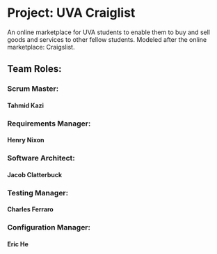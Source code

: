 # Project: UVA Craiglist

An online marketplace for UVA students to enable them to buy and sell goods and services to other fellow students. Modeled after the online marketplace: Craigslist.

## Team Roles:

### Scrum Master: 
#### Tahmid Kazi
### Requirements Manager: 
#### Henry Nixon
### Software Architect: 
#### Jacob Clatterbuck
### Testing Manager: 
#### Charles Ferraro
### Configuration Manager: 
#### Eric He
